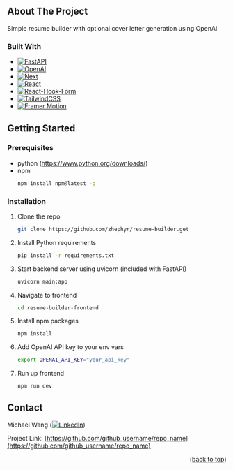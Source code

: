 <!-- Improved compatibility of back to top link: See: https://github.com/othneildrew/Best-README-Template/pull/73 -->
<a id="readme-top"></a>

<!-- ABOUT THE PROJECT -->
## About The Project

Simple resume builder with optional cover letter generation using OpenAI



### Built With

* [![FastAPI][FastAPI]][FastAPI-url]
* [![OpenAI][OpenAI]][OpenAI-url]
* [![Next][Next.js]][Next-url]
* [![React][React.js]][React-url]
* [![React-Hook-Form][React-Hook-Form]][React-H-F-url]
* [![TailwindCSS][TailwindCSS]][Tailwind-url]
* [![Framer Motion][Framer Motion]][Framer-url]


<!-- GETTING STARTED -->
## Getting Started

### Prerequisites

* python (https://www.python.org/downloads/)
* npm
  ```sh
  npm install npm@latest -g
  ```

### Installation

1. Clone the repo
   ```sh
   git clone https://github.com/zhephyr/resume-builder.get
   ```
3. Install Python requirements
   ```sh
   pip install -r requirements.txt
   ```
4. Start backend server using uvicorn (included with FastAPI)
   ```sh
   uvicorn main:app
   ```
5. Navigate to frontend
   ```sh
   cd resume-builder-frontend
   ```
6. Install npm packages
   ```sh
   npm install
   ```
7. Add OpenAI API key to your env vars
   ```sh
   export OPENAI_API_KEY="your_api_key"
   ```
8. Run up frontend
   ```sh
   npm run dev
   ```

<!-- CONTACT -->
## Contact

Michael Wang ([![LinkedIn][linkedin-shield]][linkedin-url])

Project Link: [https://github.com/github_username/repo_name](https://github.com/github_username/repo_name)

<p align="right">(<a href="#readme-top">back to top</a>)</p>



<!-- MARKDOWN LINKS & IMAGES -->
<!-- https://www.markdownguide.org/basic-syntax/#reference-style-links -->
[linkedin-shield]: https://img.shields.io/badge/-LinkedIn-black.svg?style=for-the-badge&logo=linkedin&colorB=555
[linkedin-url]: https://linkedin.com/in/linkedin_username
[FastAPI]:https://img.shields.io/badge/FastAPI-005571?style=for-the-badge&logo=fastapi
[FastAPI-url]: https://fastapi.tiangolo.com/
[OpenAI]: https://img.shields.io/badge/OpenAI-%23412991?logo=openai&logoColor=white
[OpenAI-url]: https://platform.openai.com/
[Next.js]: https://img.shields.io/badge/next.js-000000?style=for-the-badge&logo=nextdotjs&logoColor=white
[Next-url]: https://nextjs.org/
[React.js]: https://img.shields.io/badge/React-20232A?style=for-the-badge&logo=react&logoColor=61DAFB
[React-url]: https://reactjs.org/
[React-Hook-Form]: https://img.shields.io/badge/react--hook--form-EC5990?style=for-the-badge&logo=reacthookform&logoColor=white
[React-H-F-url]: https://react-hook-form.com/
[TailwindCSS]: https://img.shields.io/badge/tailwindcss-0F172A?&logo=tailwindcss
[Tailwind-url]: https://tailwindcss.com/
[Framer Motion]: https://img.shields.io/badge/framer_motion-ffca28?style=for-the-badge&logo=framer&logoColor=%23ffffff&color=%237178f6
[Framer-url]: https://motion.dev/
